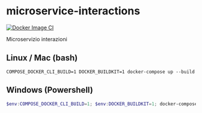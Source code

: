 # microservice-interactions

[![Docker Image CI](https://github.com/creative-hub-taass/microservice-interactions/actions/workflows/docker-image.yml/badge.svg)](https://github.com/creative-hub-taass/microservice-interactions/actions/workflows/docker-image.yml)

Microservizio interazioni

## Linux / Mac (bash)
```shell
COMPOSE_DOCKER_CLI_BUILD=1 DOCKER_BUILDKIT=1 docker-compose up --build
```

## Windows (Powershell)
```powershell
$env:COMPOSE_DOCKER_CLI_BUILD=1; $env:DOCKER_BUILDKIT=1; docker-compose up --build
```